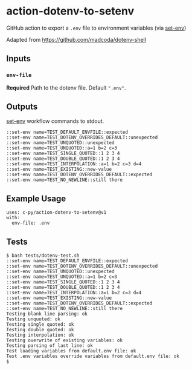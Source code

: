 # action-dotenv-to-setenv

GitHub action to export a `.env` file to environment variables (via [set-env](https://help.github.com/en/actions/reference/workflow-commands-for-github-actions#setting-an-environment-variable))

Adapted from https://github.com/madcoda/dotenv-shell

## Inputs

### `env-file`

**Required** Path to the dotenv file. Default `".env"`.

## Outputs

[set-env](https://help.github.com/en/actions/reference/workflow-commands-for-github-actions#setting-an-environment-variable) workflow commands to stdout. 

```
::set-env name=TEST_DEFAULT_ENVFILE::expected
::set-env name=TEST_DOTENV_OVERRIDES_DEFAULT::unexpected
::set-env name=TEST_UNQUOTED::unexpected
::set-env name=TEST_UNQUOTED::a=1 b=2 c=3
::set-env name=TEST_SINGLE_QUOTED::1 2 3 4
::set-env name=TEST_DOUBLE_QUOTED::1 2 3 4
::set-env name=TEST_INTERPOLATION::a=1 b=2 c=3 d=4
::set-env name=TEST_EXISTING::new-value
::set-env name=TEST_DOTENV_OVERRIDES_DEFAULT::expected
::set-env name=TEST_NO_NEWLINE::still there
```

## Example Usage

```
uses: c-py/action-dotenv-to-setenv@v1
with:
  env-file: .env
```

## Tests

```
$ bash tests/dotenv-test.sh
::set-env name=TEST_DEFAULT_ENVFILE::expected
::set-env name=TEST_DOTENV_OVERRIDES_DEFAULT::unexpected
::set-env name=TEST_UNQUOTED::unexpected
::set-env name=TEST_UNQUOTED::a=1 b=2 c=3
::set-env name=TEST_SINGLE_QUOTED::1 2 3 4
::set-env name=TEST_DOUBLE_QUOTED::1 2 3 4
::set-env name=TEST_INTERPOLATION::a=1 b=2 c=3 d=4
::set-env name=TEST_EXISTING::new-value
::set-env name=TEST_DOTENV_OVERRIDES_DEFAULT::expected
::set-env name=TEST_NO_NEWLINE::still there
Testing blank line parsing: ok
Testing unquoted: ok
Testing single quoted: ok
Testing double quoted: ok
Testing interpolation: ok
Testing overwrite of existing variables: ok
Testing parsing of last line: ok
Test loading variables from default.env file: ok
Test .env variables override variables from default.env file: ok
$
```
